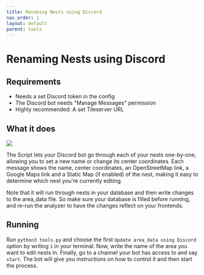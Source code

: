 ```yaml
---
title: Renaming Nests using Discord
nav_order: 1
layout: default
parent: tools
---
```


# Renaming Nests using Discord

## Requirements
- Needs a set Discord token in the config
- The Discord bot needs "Manage Messages" permission
- Highly recommended: A set Tileserver URL

## What it does

![](https://images-ext-2.discordapp.net/external/TI0z-v7fm18OQ3-L0ZkZ20ZmgHXQLRGbt2kfRFvS_Fg/http/g.recordit.co/TpnelqNRli.gif)

The Script lets your Discord bot go through each of your nests one-by-one, allowing you to set a new name or change its center coordinates. Each message shows the name, center coordinates, an OpenStreetMap link, a Google Maps link and a Static Map (if enabled) of the nest, making it easy to determine which nest you're currently editing.

Note that it will run through nests in your database and then write changes to the area_data file. So make sure your database is filled before running, and re-run the analyzer to have the changes reflect on your frontends.

## Running

Run `python3 tools.py` and choose the first `Update area_data using Discord` option by writing `1` in your terminal. Now, write the name of the area you want to edit nests in. Finally, go to a channel your bot has access to and say `start`. The bot will give you instructions on how to control it and then start the process.